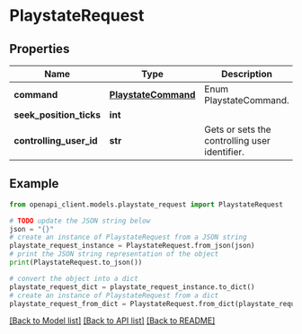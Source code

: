 # PlaystateRequest


## Properties

Name | Type | Description | Notes
------------ | ------------- | ------------- | -------------
**command** | [**PlaystateCommand**](PlaystateCommand.md) | Enum PlaystateCommand. | [optional] 
**seek_position_ticks** | **int** |  | [optional] 
**controlling_user_id** | **str** | Gets or sets the controlling user identifier. | [optional] 

## Example

```python
from openapi_client.models.playstate_request import PlaystateRequest

# TODO update the JSON string below
json = "{}"
# create an instance of PlaystateRequest from a JSON string
playstate_request_instance = PlaystateRequest.from_json(json)
# print the JSON string representation of the object
print(PlaystateRequest.to_json())

# convert the object into a dict
playstate_request_dict = playstate_request_instance.to_dict()
# create an instance of PlaystateRequest from a dict
playstate_request_from_dict = PlaystateRequest.from_dict(playstate_request_dict)
```
[[Back to Model list]](../README.md#documentation-for-models) [[Back to API list]](../README.md#documentation-for-api-endpoints) [[Back to README]](../README.md)


